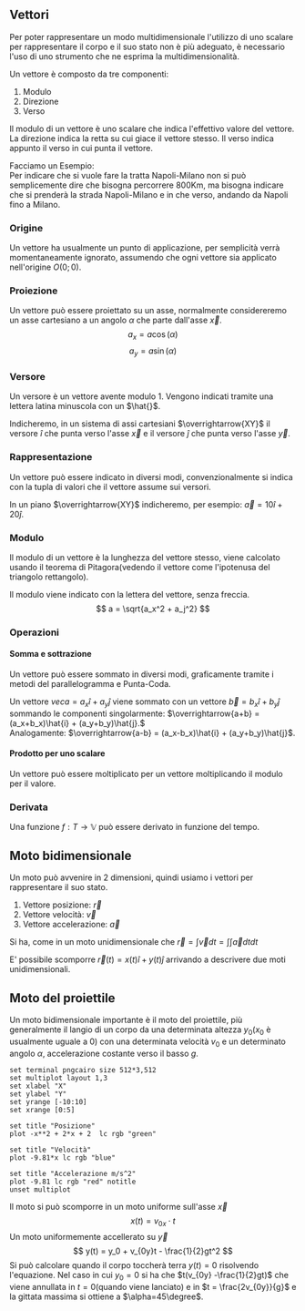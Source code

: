 ## Vettori
Per poter rappresentare un modo multidimensionale l'utilizzo di uno scalare per rappresentare il corpo e il suo stato non è più adeguato, è necessario l'uso di uno strumento che ne esprima la multidimensionalità.

Un vettore è composto da tre componenti:
1. Modulo
2. Direzione
3. Verso

Il modulo di un vettore è uno scalare che indica l'effettivo valore del vettore.
La direzione indica la retta su cui giace il vettore stesso. Il verso indica appunto il verso in cui punta il vettore.

Facciamo un Esempio:\
Per indicare che si vuole fare la tratta Napoli-Milano non si può semplicemente dire che bisogna percorrere 800Km, ma bisogna indicare che si prenderà la strada Napoli-Milano e in che verso, andando da Napoli fino a Milano.

### Origine
Un vettore ha usualmente un punto di applicazione, per semplicità verrà momentaneamente ignorato, assumendo che ogni vettore sia applicato nell'origine $O(0; 0)$.

### Proiezione
Un vettore può essere proiettato su un asse, normalmente considereremo un asse cartesiano a un angolo $\alpha$ che parte dall'asse $\vec{x}$.
$$a_x = a \cos(\alpha)$$
$$a_y = a \sin(\alpha)$$

### Versore
Un versore è un vettore avente modulo $1$. Vengono indicati tramite una lettera latina minuscola con un $\hat{}$.

Indicheremo, in un sistema di assi cartesiani $\overrightarrow{XY}$ il versore $\hat{i}$ che punta verso l'asse $\vec{x}$ e il versore $\hat{j}$ che punta verso l'asse $\vec{y}$.

### Rappresentazione
Un vettore può essere indicato in diversi modi, convenzionalmente si indica con la tupla di valori che il vettore assume sui versori.

In un piano $\overrightarrow{XY}$ indicheremo, per esempio: $\vec{a} = 10\hat{i} + 20\hat{j}$.

### Modulo
Il modulo di un vettore è la lunghezza del vettore stesso, viene calcolato usando il teorema di Pitagora(vedendo il vettore come l'ipotenusa del triangolo rettangolo).

Il modulo viene indicato con la lettera del vettore, senza freccia.
$$ a = \sqrt{a_x^2 + a_j^2} $$

### Operazioni

#### Somma e sottrazione
Un vettore può essere sommato in diversi modi, graficamente tramite i metodi del parallelogramma e Punta-Coda.

Un vettore $vec{a} = a_x\hat{i} + a_y\hat{j}$ viene sommato con un vettore $\vec{b} = b_x\hat{i} + b_y\hat{j}$ sommando le componenti singolarmente: $\overrightarrow{a+b} = (a_x+b_x)\hat{i} + (a_y+b_y)\hat{j}.$\
Analogamente: $\overrightarrow{a-b} = (a_x-b_x)\hat{i} + (a_y+b_y)\hat{j}$.

#### Prodotto per uno scalare
Un vettore può essere moltiplicato per un vettore moltiplicando il modulo per il valore.

### Derivata
Una funzione $f: T \to \mathbb{V}$ può essere derivato in funzione del tempo.


## Moto bidimensionale
Un moto può avvenire in 2 dimensioni, quindi usiamo i vettori per rappresentare il suo stato.

1. Vettore posizione: $\vec{r}$
2. Vettore velocità: $\vec{v}$
3. Vettore accelerazione: $\vec{a}$

Si ha, come in un moto unidimensionale che $\vec{r} = \int{\vec{v} dt} = \int{\int{\vec{a}}}dt dt$

E' possibile scomporre $\vec{r}(t) = x(t)\hat{i} + y(t)\hat{j}$ arrivando a descrivere due moti unidimensionali.

## Moto del proiettile
Un moto bidimensionale importante è il moto del proiettile, più generalmente il langio di un corpo da una determinata altezza $y_0$($x_0$ è usualmente uguale a 0) con una determinata velocità $v_0$ e un determinato angolo $\alpha$, accelerazione costante verso il basso $g$.
```{.gnuplot caption="Moto del proiettile" format=png}
set terminal pngcairo size 512*3,512
set multiplot layout 1,3
set xlabel "X"
set ylabel "Y"
set yrange [-10:10]
set xrange [0:5]

set title "Posizione"
plot -x**2 + 2*x + 2  lc rgb "green"

set title "Velocità"
plot -9.81*x lc rgb "blue"

set title "Accelerazione m/s^2"
plot -9.81 lc rgb "red" notitle
unset multiplot
```
Il moto si può scomporre in un moto uniforme sull'asse $\vec{x}$
$$
x(t) = v_{0x}\cdot t
$$
Un moto uniformemente accellerato su $\vec{y}$
$$
y(t) = y_0 + v_{0y}t - \frac{1}{2}gt^2
$$
Si può calcolare quando il corpo toccherà terra $y(t) = 0$ risolvendo l'equazione.
Nel caso in cui $y_0 = 0$ si ha che $t(v_{0y} -\frac{1}{2}gt)$ che viene annullata in $t=0$(quando viene lanciato) e in $t = \frac{2v_{0y}}{g}$
e la gittata massima si ottiene a $\alpha=45\degree$.
